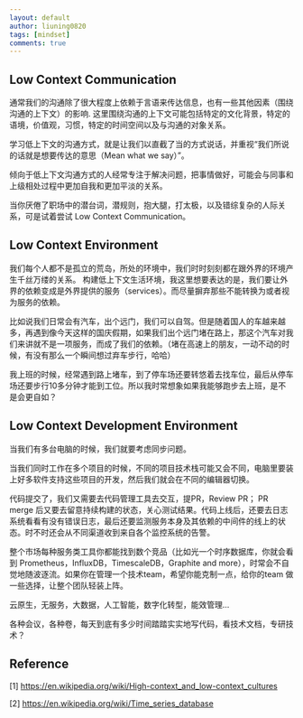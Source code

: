 ```yaml
---
layout: default
author: liuning0820
tags: [mindset]
comments: true
---
```


## Low Context Communication

通常我们的沟通除了很大程度上依赖于言语来传达信息，也有一些其他因素（围绕沟通的上下文）的影响.
这里围绕沟通的上下文可能包括特定的文化背景，特定的语境，价值观，习惯，特定的时间空间以及与沟通的对象关系。

学习低上下文的沟通方式，就是让我们以直截了当的方式说话，并重视“我们所说的话就是想要传达的意思（Mean what we say）”。

倾向于低上下文沟通方式的人经常专注于解决问题，把事情做好，可能会与同事和上级相处过程中更加自我和更加平淡的关系。

当你厌倦了职场中的潜台词，潜规则，抱大腿，打太极，以及错综复杂的人际关系，可是试着尝试 Low Context Communication。

## Low Context Environment

我们每个人都不是孤立的荒岛，所处的环境中，我们时时刻刻都在跟外界的环境产生千丝万缕的关系。
构建低上下文生活环境，我这里想要表达的是，我们要让外界的依赖变成是外界提供的服务（services）。而尽量摒弃那些不能转换为或者视为服务的依赖。

比如说我们日常会有汽车，出个远门，我们可以自驾。但是随着国人的车越来越多，再遇到像今天这样的国庆假期，如果我们出个远门堵在路上，那这个汽车对我们来讲就不是一项服务，而成了我们的依赖。（堵在高速上的朋友，一动不动的时候，有没有那么一个瞬间想过弃车步行，哈哈）

我上班的时候，经常遇到路上堵车，到了停车场还要转悠着去找车位，最后从停车场还要步行10多分钟才能到工位。所以我时常想象如果我能够跑步去上班，是不是会更自如？

## Low Context Development Environment

当我们有多台电脑的时候，我们就要考虑同步问题。

当我们同时工作在多个项目的时候，不同的项目技术栈可能又会不同，电脑里要装上好多软件支持这些项目的开发，然后我们就会在不同的编辑器切换。

代码提交了，我们又需要去代码管理工具去交互，提PR，Review PR； PR merge 后又要去留意持续构建的状态，关心测试结果。代码上线后，还要去日志系统看看有没有错误日志，最后还要监测服务本身及其依赖的中间件的线上的状态。时不时还会从不同渠道收到来自各个监控系统的告警。

整个市场每种服务类工具你都能找到数个竞品（比如光一个时序数据库，你就会看到 Prometheus，InfluxDB，TimescaleDB，Graphite and more），时常会不自觉地随波逐流。如果你在管理一个技术team，希望你能克制一点，给你的team 做一些选择，让整个团队轻装上阵。

云原生，无服务，大数据，人工智能，数字化转型，能效管理...

各种会议，各种卷，每天到底有多少时间踏踏实实地写代码，看技术文档，专研技术？

## Reference

[1] <https://en.wikipedia.org/wiki/High-context_and_low-context_cultures>

[2] <https://en.wikipedia.org/wiki/Time_series_database>